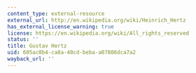 ```yaml
---
content_type: external-resource
external_url: http://en.wikipedia.org/wiki/Heinrich_Hertz
has_external_license_warning: true
license: https://en.wikipedia.org/wiki/All_rights_reserved
status: ''
title: Gustav Hertz
uid: 605ac0b4-ca8a-40cd-beba-a07806dca7a2
wayback_url: ''
---
```

